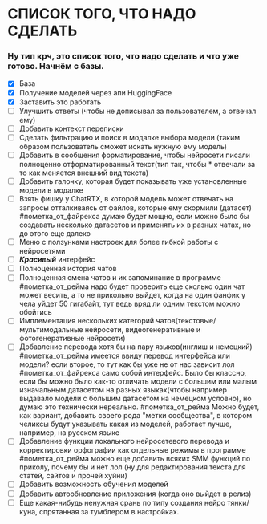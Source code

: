 # СПИСОК ТОГО, ЧТО НАДО СДЕЛАТЬ
### Ну тип крч, это список того, что надо сделать и что уже готово. Начнём с базы.
- [x] База
- [x] Получение моделей через апи HuggingFace
- [x]  Заставить это работать
- [ ] Улучшить ответы (чтобы не дописывал за пользователем, а отвечал ему)
- [ ] Добавить контекст переписки
- [ ] Сделать фильтрацию и поиск в модалке выбора модели (таким образом пользователь сможет искать нужную ему модель)
- [ ] Добавить в сообщения форматирование, чтобы нейросети писали полноценно отформатированный текст(тип так, чтобы * отвечали за то как меняется внешний вид текста)
- [ ] Добавить галочку, которая будет показывать уже установленные модели в модалке
- [ ] Взять фишку у ChatRTX, в которой модель может отвечать на запросы отталкиваясь от файлов, которые ему скормили (датасет) #пометка_от_файрекса думаю будет мощно, если можно было бы создавать несколько датасетов и применять их в разных чатах, но до этого еще далеко
- [ ] Меню с ползунками настроек для более гибкой работы с нейросетями
- [ ] ***Красивый*** интерфейс
- [ ] Полноценная история чатов
- [ ] Полноценная смена чатов и их запоминание в программе #пометка_от_рейма надо будет проверить еще сколько один чат может весить, а то не прикольно выйдет, когда на один фанфик у чела уйдет 50 гигабайт, тут ведь вряд ли одним текстом можно обойтись
- [ ] Имплементация нескольких категорий чатов(текстовые/мультимодальные нейросети, видеогенеративные и фотогенеративные нейросети)
- [ ] Добавление перевода хотя бы на пару языков(инглиш и немецкий) #пометка_от_рейма имеется ввиду перевод интерфейса или модели? если второе, то тут как бы уже не от нас зависит лол #пометка_от_файрекса само собой интерфейс. Было бы классно, если бы можно было как-то отличать модели с большим или малым изначальным датасетом на разных языках(чтобы например выдавало модели с большим датасетом на немецком условно), но думаю это технически нереально. #пометка_от_рейма Можно будет, как вариант, добавить своего рода "метки сообщества", в котором челиксы будут указывать какая из моделей, работает лучше, например, на русском языке
- [ ] Добавление функции локального нейросетевого перевода и корректировки орфографии как отдельные режимы в программе #пометка_от_рейма можно еще добавить всяких SMM функций по приколу, почему бы и нет лол (ну для редактирования текста для статей, сайтов и прочей хуйни)
- [ ] Добавить возможность обучения моделей
- [ ] Добавить автообновление приложения (когда оно выйдет в релиз)
- [ ] Еще какая-нибудь ненужная срань по типу создания нейро тянки/куна, спрятанная за тумблером в настройках.